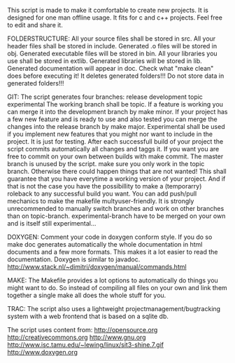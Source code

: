 This script is made to make it comfortable to create new projects.
It is designed for one man offline usage.
It fits for c and c++ projects.
Feel free to edit and share it.

FOLDERSTRUCTURE:
All your source files shall be stored in src.
All your header files shall be stored in include.
Generated .o files will be stored in obj.
Generated executable files will be stored in bin.
All your libraries you use shall be stored in extlib.
Generated libraries will be stored in lib.
Generated documentation will appear in doc.
Check what "make clean" does before executing it! It deletes generated folders!!! Do not store data in generated folders!!!

GIT:
The script generates four branches:
release
development
topic
experimental
The working branch shall be topic. If a feature is working you can merge it into the development branch by make minor. If your project has a few new feature and is ready to use and also tested you can merge the changes into the release branch by make major. Experimental shall be used if you implement new features that you might nor want to include in the project. It is just for testing. After each successfull build of your project the script commits automatically all changes and taggs it. If you want you are free to commit on your own between builds with make commit. The master branch is unused by the script. make sure you only work in the topic branch. Otherwise there could happen things that are not wanted! This shall guarantee that you have everytime a working version of your project. And if that is not the case you have the possibillity to make a (temporarry) roleback to any successful build you want.
You can add push/pull mechanics to make the makefile multyuser-friendly. It is strongly unrecommended to manually switch branches and work on other branches than on topic-branch. experimental-branch have to be merged on your own and is itself still experimental...

DOXYGEN:
Comment your code in doxygen conform style. If you do so make doc generates automatically the whole documentation in html documents and a few more formats. This makes it a lot easier to read the documentation. Doxygen is similar to javadoc. http://www.stack.nl/~dimitri/doxygen/manual/commands.html

MAKE:
The Makefile provides a lot options to automatically do things you might want to do. So instead of compiling all files on your own and link them together a single make all does the whole stuff for you.

TRAC:
The script also uses a lightweight projectmanagement/bugtracking system with a web frontend that is based on a sqlite db.

The script uses content from:
http://opensource.org
http://creativecommons.org
http://www.gnu.org
http://www.isc.tamu.edu/~lewing/linux/sit3-shine.7.gif
http://www.doxygen.org